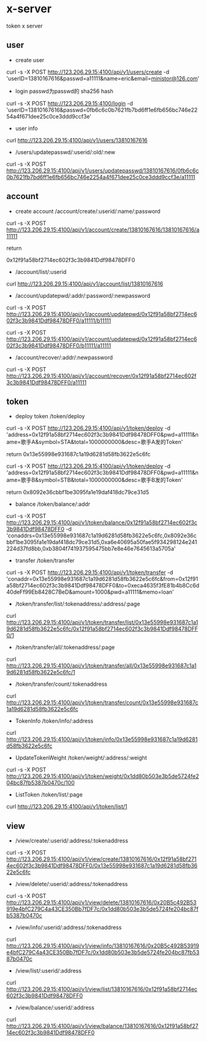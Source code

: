 # x-server

token x server

## user

- create user

curl -s -X POST http://123.206.29.15:4100/api/v1/users/create -d 'userID=13810167616&passwd=a11111&name=eric&email=ministor@126.com'

- login passwd为passwd的 sha256 hash

curl -s -X POST http://123.206.29.15:4100/login -d 'userID=13810167616&passwd=0fb6c6c0b7621fb7bd6ff1e6fb656bc746e2254a4f671dee25c0ce3ddd9ccf3e'

- user info

curl http://123.206.29.15:4100/api/v1/users/13810167616

- /users/updatepasswd/:userid/:old/:new

curl -s -X POST http://123.206.29.15:4100/api/v1/users/updatepasswd/13810167616/0fb6c6c0b7621fb7bd6ff1e6fb656bc746e2254a4f671dee25c0ce3ddd9ccf3e/a11111

## account

- create account /account/create/:userid/:name/:password

curl -s -X POST http://123.206.29.15:4100/api/v1/account/create/13810167616/13810167616/a11111

return

0x12f91a58bf2714ec602f3c3b9841Ddf98478DFF0

- /account/list/:userid

curl http://123.206.29.15:4100/api/v1/account/list/13810167616

- /account/updatepwd/:addr/:password/:newpassword

curl -s -X POST http://123.206.29.15:4100/api/v1/account/updatepwd/0x12f91a58bf2714ec602f3c3b9841Ddf98478DFF0/a11111/b11111

curl -s -X POST http://123.206.29.15:4100/api/v1/account/updatepwd/0x12f91a58bf2714ec602f3c3b9841Ddf98478DFF0/b11111/a11111

- /account/recover/:addr/:newpassword

curl -s -X POST http://123.206.29.15:4100/api/v1/account/recover/0x12f91a58bf2714ec602f3c3b9841Ddf98478DFF0/a11111

## token

- deploy token /token/deploy

curl -s -X POST http://123.206.29.15:4100/api/v1/token/deploy -d 'address=0x12f91a58bf2714ec602f3c3b9841Ddf98478DFF0&pwd=a11111&name=歌手A&symbol=STA&total=1000000000&desc=歌手A发的Token'

return 0x13e55998e931687c1a19d6281d58fb3622e5c6fc

curl -s -X POST http://123.206.29.15:4100/api/v1/token/deploy -d 'address=0x12f91a58bf2714ec602f3c3b9841Ddf98478DFF0&pwd=a11111&name=歌手B&symbol=STB&total=1000000000&desc=歌手B发的Token'

return 0x8092e36cbbf1be3095fa1e19daf418dc79ce31d5

- balance /token/balance/:addr

curl -s -X POST http://123.206.29.15:4100/api/v1/token/balance/0x12f91a58bf2714ec602f3c3b9841Ddf98478DFF0 -d 'conaddrs=0x13e55998e931687c1a19d6281d58fb3622e5c6fc,0x8092e36cbbf1be3095fa1e19daf418dc79ce31d5,0xa6e40695a50fae5f934298124e241224d37fd8bb,0xb3804f741937595475bb7e8e46e7645613a5705a'

- transfer /token/transfer

curl -s -X POST http://123.206.29.15:4100/api/v1/token/transfer -d 'conaddr=0x13e55998e931687c1a19d6281d58fb3622e5c6fc&from=0x12f91a58bf2714ec602f3c3b9841Ddf98478DFF0&to=0xeca4635f3fE81b4b8Cc6d40deFf99Eb8428C7BeD&amount=1000&pwd=a11111&memo=loan'

- /token/transfer/list/:tokenaddress/:address/:page

curl http://123.206.29.15:4100/api/v1/token/transfer/list/0x13e55998e931687c1a19d6281d58fb3622e5c6fc/0x12f91a58bf2714ec602f3c3b9841Ddf98478DFF0/1

- /token/transfer/all/:tokenaddress/:page

curl http://123.206.29.15:4100/api/v1/token/transfer/all/0x13e55998e931687c1a19d6281d58fb3622e5c6fc/1

- /token/transfer/count/:tokenaddress

curl http://123.206.29.15:4100/api/v1/token/transfer/count/0x13e55998e931687c1a19d6281d58fb3622e5c6fc

- TokenInfo /token/info/:address

curl http://123.206.29.15:4100/api/v1/token/info/0x13e55998e931687c1a19d6281d58fb3622e5c6fc

- UpdateTokenWeight /token/weight/:address/:weight

curl -s -X POST http://123.206.29.15:4100/api/v1/token/weight/0x1dd80b503e3b5de5724fe204bc87fb5387b0470c/100

- ListToken /token/list/:page

curl http://123.206.29.15:4100/api/v1/token/list/1

## view

- /view/create/:userid/:address/:tokenaddress

curl -s -X POST http://123.206.29.15:4100/api/v1/view/create/13810167616/0x12f91a58bf2714ec602f3c3b9841Ddf98478DFF0/0x13e55998e931687c1a19d6281d58fb3622e5c6fc

- /view/delete/:userid/:address/:tokenaddress

curl -s -X POST http://123.206.29.15:4100/api/v1/view/delete/13810167616/0x20B5c492B53919e4bfC279C4a43CE350Bb7fDF7c/0x1dd80b503e3b5de5724fe204bc87fb5387b0470c

- /view/info/:userid/:address/:tokenaddress

curl http://123.206.29.15:4100/api/v1/view/info/13810167616/0x20B5c492B53919e4bfC279C4a43CE350Bb7fDF7c/0x1dd80b503e3b5de5724fe204bc87fb5387b0470c

- /view/list/:userid/:address

curl http://123.206.29.15:4100/api/v1/view/list/13810167616/0x12f91a58bf2714ec602f3c3b9841Ddf98478DFF0

- /view/balance/:userid/:address

curl http://123.206.29.15:4100/api/v1/view/balance/13810167616/0x12f91a58bf2714ec602f3c3b9841Ddf98478DFF0